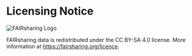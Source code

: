 # Licensing Notice

<img src="https://api.fairsharing.org/img/fairsharing-attribution.svg" alt="FAIRsharing Logo">

FAIRsharing data is redistributed under the CC BY-SA 4.0 license. More
information at https://fairsharing.org/licence.
